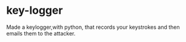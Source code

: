 # key-logger
Made a keylogger,with python, that records your keystrokes and then emails them to the attacker.
